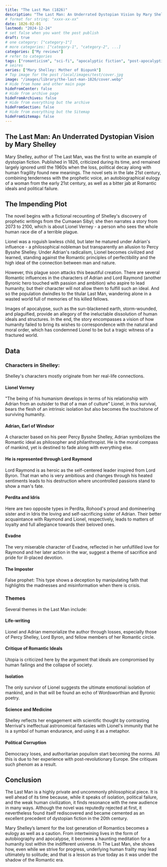 ```yaml
---
title: "The Last Man (1826)"
description: "The Last Man: An Underrated Dystopian Vision by Mary Shelley"
# format for string: "xxxx-xx-xx"
date: 1826-02-01
lastmod: "2024-12-24"
# set false when you want the post publish
draft: true
# one category: ["category-1"]
# more categories: ["category-1", "category-2", ...]
categories: ["My reviews"]
# refer to categories
tags: ["romanticism", "sci-fi", "apocalyptic fiction", "post-apocalyptic fiction", "dying earth", "folklore", "pandemic", "mary shelley"]
# seires
series: ["Mary Shelley: Mother of Biopunk"]
# Top image for the post /local/images/test/cover.jpg
image: "/images/library/the-last-man-1826/cover.webp"
# Hide from home and other main page
hideFromCenter: false
# Hide from archive page
hideFromArchives: false
# Hide from everything but the archive
hideFromSection: false
# Hide from everything but the Sitemap
hideFromSitemap: false
---
```

## The Last Man: An Underrated Dystopian Vision by Mary Shelley

Mary Shelley, author of The Last Man, was the first to write an example of dystopian fiction. Published in 1826, criticized during its time, and remained largely ignored until the 1960s when the loss, political decay along with human fragility found new meanings. The novel sets in the late 21st century, combining tenderness with the prophetic voice, an autobiographical eulogy of a woman from the early 21st century, as well as a bitter jab at Romantic ideals and political failure.

## The Impending Plot

The novel begins with a fictional recounting of Shelley's discovery of prophetic writings from the Cumaean Sibyl; she then narrates a story from 2073 to 2100, which is about Lionel Verney \- a person who sees the whole human race die of a terrible plague.

Lionel was a roguish lawless child, but later he matured under Adrian's influence \- a philosophical nobleman but transparently an allusion to Percy Bysshe Shelley. Under Adrian's radicalism, Lionel becomes civilized and learned, standing against the Romantic principles of perfectibility and the high ideal of the connection between man and nature.

However, this plague soon attacks this beautiful creation. There are several Romantic influences in the characters of Adrian and Lord Raymond (another Byronic hero touched with passion and ambition) who aspire to lead humanity, but their character will not allow them to fulfill such an ideal. And so the population dwindles to the titular Last Man, wandering alone in a wasted world full of memories of his killed fellows.

Images of apocalypse, such as the sun-blackened earth, storm-wounded, and plaguified, provide an allegory of the ineluctable dissolution of human ideals and structures. In the end, the story encompasses a vision of how humanity failed to bring its wishes to correspondence with the natural and moral order, which has condemned Lionel to be but a tragic witness of a fractured world.

## Data

### Characters in Shelley:

Shelley's characters mostly originate from her real-life connections.

#### Lionel Verney

"The being of his humanism develops in terms of his relationship with Adrian from an outsider to that of a man of culture" Lionel, in this survival, bears the flesh of an intrinsic isolation but also becomes the touchstone of surviving humanity.

#### Adrian, Earl of Windsor

A character based on his peer Percy Bysshe Shelley, Adrian symbolizes the Romantic ideal as philosopher and philanthropist. He is the moral compass of mankind, yet is destined to fade along with everything else.

#### He is represented through Lord Raymond

Lord Raymond is as heroic as the self-centered leader inspired from Lord Byron. That man who is very ambitious and changes through his heated sentiments leads to his destruction where uncontrolled passions stand to show a man's fate.

#### Perdita and Idris

Here are two opposite types in Perdita, Rohood's proud and domineering sister and in Idris the loving and self-sacrificing sister of Adrian. Their better acquaintance with Raymond and Lionel, respectively, leads to matters of loyalty and full allegiance towards their beloved ones.

#### Evadne

The very miserable character of Evadne, reflected in her unfulfilled love for Raymond and her later action in the war, suggest a theme of sacrifice and pride for ill-placed devotion.

#### The Imposter

False prophet: This type shows a deception by manipulating faith that highlights the madnesses and misinformation when there is crisis.

### Themes

Several themes in the Last Man include:

#### Life-writing

Lionel and Adrian memorialize the author through losses, especially those of Percy Shelley, Lord Byron, and fellow members of her Romantic circle.

#### Critique of Romantic Ideals

Utopia is criticized here by the argument that ideals are compromised by human failings and the collapse of society.

#### Isolation

The only survivor of Lionel suggests the ultimate emotional isolation of mankind, and in that will be found an echo of Wordsworthian and Byronic poetry.

#### Science and Medicine

Shelley reflects her engagement with scientific thought by contrasting Merrival's ineffectual astronomical fantasies with Lionel's immunity that he is a symbol of human endurance, and using it as a metaphor.

#### Political Corruption

Democracy loses, and authoritarian populism start becoming the norms. All this is due to her experience with post-revolutionary Europe. She critiques such phenom as a result.

## Conclusion

The Last Man is a highly private and uncommonly philosophical piece. It is well ahead of its time because, while it speaks of isolation, political failure, and the weak human civilization, it finds resonance with the new audience in many ways. Although the novel was reputedly rejected at first, it nevertheless found itself rediscovered and became cemented as an excellent precedent of dystopian fiction in the 20th century.

Mary Shelley’s lament for the lost generation of Romantics becomes a eulogy as well as a caution. From intertwining lives in the form of autobiography and apocalypse, it becomes a haunting meditation for a humanity lost within the indifferent universe. In The Last Man, she shows how, even while we strive for progress, underlying human frailty may lead ultimately to solitude; and that is a lesson as true today as it was under the shadow of the Romantic era.